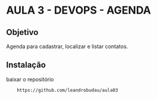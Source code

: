 # AULA 3 - DEVOPS - AGENDA

## Objetivo

Agenda para cadastrar, localizar e listar contatos.

## Instalação

baixar o repositório
```
	https://github.com/leandrobudau/aula03
 
```
